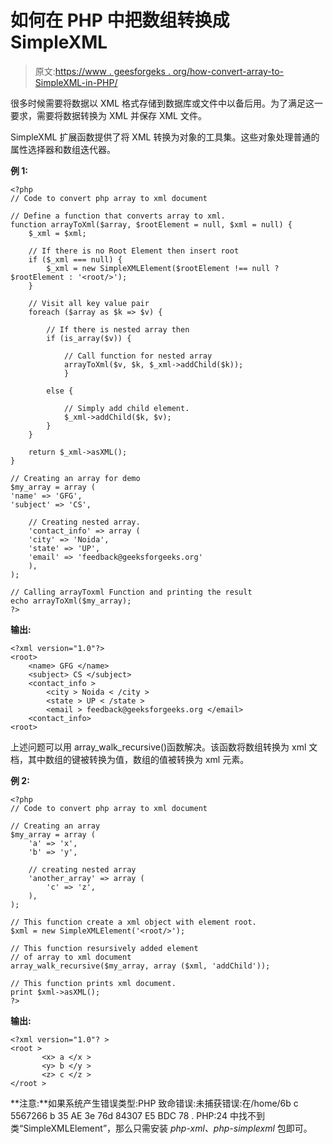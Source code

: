 # 如何在 PHP 中把数组转换成 SimpleXML

> 原文:[https://www . geesforgeks . org/how-convert-array-to-SimpleXML-in-PHP/](https://www.geeksforgeeks.org/how-to-convert-array-to-simplexml-in-php/)

很多时候需要将数据以 XML 格式存储到数据库或文件中以备后用。为了满足这一要求，需要将数据转换为 XML 并保存 XML 文件。

SimpleXML 扩展函数提供了将 XML 转换为对象的工具集。这些对象处理普通的属性选择器和数组迭代器。

**例 1:**

```
<?php
// Code to convert php array to xml document

// Define a function that converts array to xml.
function arrayToXml($array, $rootElement = null, $xml = null) {
    $_xml = $xml;

    // If there is no Root Element then insert root
    if ($_xml === null) {
        $_xml = new SimpleXMLElement($rootElement !== null ? $rootElement : '<root/>');
    }

    // Visit all key value pair
    foreach ($array as $k => $v) {

        // If there is nested array then
        if (is_array($v)) { 

            // Call function for nested array
            arrayToXml($v, $k, $_xml->addChild($k));
            }

        else {

            // Simply add child element. 
            $_xml->addChild($k, $v);
        }
    }

    return $_xml->asXML();
}

// Creating an array for demo
$my_array = array (
'name' => 'GFG',
'subject' => 'CS',

    // Creating nested array.
    'contact_info' => array (
    'city' => 'Noida',
    'state' => 'UP',
    'email' => 'feedback@geeksforgeeks.org'
    ),
);

// Calling arrayToxml Function and printing the result
echo arrayToXml($my_array);
?>
```

**输出:**

```
<?xml version="1.0"?>
<root>
    <name> GFG </name>
    <subject> CS </subject>
    <contact_info >
        <city > Noida < /city >
        <state > UP < /state >
        <email > feedback@geeksforgeeks.org </email>
    <contact_info>
<root>

```

上述问题可以用 array_walk_recursive()函数解决。该函数将数组转换为 xml 文档，其中数组的键被转换为值，数组的值被转换为 xml 元素。

**例 2:**

```
<?php
// Code to convert php array to xml document

// Creating an array
$my_array = array (
    'a' => 'x',
    'b' => 'y',

    // creating nested array
    'another_array' => array (
        'c' => 'z',
    ),
);

// This function create a xml object with element root.
$xml = new SimpleXMLElement('<root/>');

// This function resursively added element
// of array to xml document
array_walk_recursive($my_array, array ($xml, 'addChild'));

// This function prints xml document.
print $xml->asXML();
?>
```

**输出:**

```
<?xml version="1.0"? >
<root >
       <x> a </x >
       <y> b </y >
       <z> c </z >
</root >

```

**注意:**如果系统产生错误类型:PHP 致命错误:未捕获错误:在/home/6b c 5567266 b 35 AE 3e 76d 84307 E5 BDC 78 . PHP:24 中找不到类“SimpleXMLElement”，那么只需安装 *php-xml、php-simplexml* 包即可。